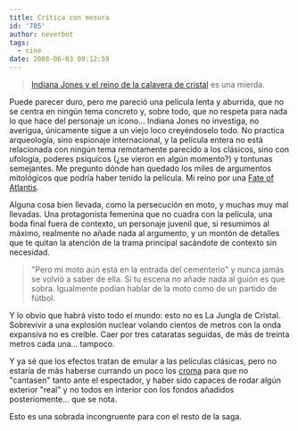 ```yaml
---
title: Crítica con mesura
id: '785'
author: neverbot
tags:
  - cine
date: 2008-06-03 09:12:59
---
```


> [Indiana Jones y el reino de la calavera de cristal](http://www.imdb.com/title/tt0367882/) es una mierda.

Puede parecer duro, pero me pareció una película lenta y aburrida, que no se centra en ningún tema concreto y, sobre todo, que no respeta para nada lo que hace del personaje un icono... Indiana Jones no investiga, no averigua, únicamente sigue a un viejo loco creyéndoselo todo. No practica arqueología, sino espionaje internacional, y la película entera no está relacionada con ningún tema remotamente parecido a los clásicos, sino con ufología, poderes psíquicos (¿se vieron en algún momento?) y tontunas semejantes. Me pregunto dónde han quedado los miles de argumentos mitológicos que podría haber tenido la película. Mi reino por una [Fate of Atlantis](http://en.wikipedia.org/wiki/Fate_of_atlantis).

Alguna cosa bien llevada, como la persecución en moto, y muchas muy mal llevadas. Una protagonista femenina que no cuadra con la película, una boda final fuera de contexto, un personaje juvenil que, si resumimos al máximo, realmente no añade nada al argumento, y un montón de detalles que te quitan la atención de la trama principal sacándote de contexto sin necesidad.

> "Pero mi moto aún está en la entrada del cementerio" y nunca jamás se volvió a saber de ella. Si tu escena no añade nada al guión es que sobra. Igualmente podían hablar de la moto como de un partido de fútbol.

Y lo obvio que habrá visto todo el mundo: esto no es La Jungla de Cristal. Sobrevivir a una explosión nuclear volando cientos de metros con la onda expansiva no es creible. Caer por tres cataratas seguidas, de más de treinta metros cada una... tampoco.

Y ya sé que los efectos tratan de emular a las películas clásicas, pero no estaría de más haberse currando un poco los [croma](http://en.wikipedia.org/wiki/Chroma_key) para que no "cantasen" tanto ante el espectador, y haber sido capaces de rodar algún exterior "real" y no todos en interior con los fondos añadidos posteriomente... que se nota.

Esto es una sobrada incongruente para con el resto de la saga.